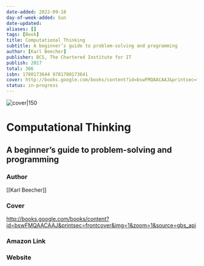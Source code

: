 ```yaml
---
date-added: 2022-09-18
day-of-week-added: Sun
date-updated: 
aliases: []
tags: [Book]
title: Computational Thinking
subtitle: A beginner’s guide to problem-solving and programming
author: [Karl Beecher]
publisher: BCS, The Chartered Institute for IT
publish: 2017
total: 306
isbn: 1780173644 9781780173641
cover: http://books.google.com/books/content?id=bswFMQAACAAJ&printsec=frontcover&img=1&zoom=1&source=gbs_api
status: in-progress
---
```


![cover|150](http://books.google.com/books/content?id=bswFMQAACAAJ&printsec=frontcover&img=1&zoom=1&source=gbs_api)
# Computational Thinking
## A beginner’s guide to problem-solving and programming

### Author
[[Karl Beecher]]

### Cover
http://books.google.com/books/content?id=bswFMQAACAAJ&printsec=frontcover&img=1&zoom=1&source=gbs_api

### Amazon Link


### Website